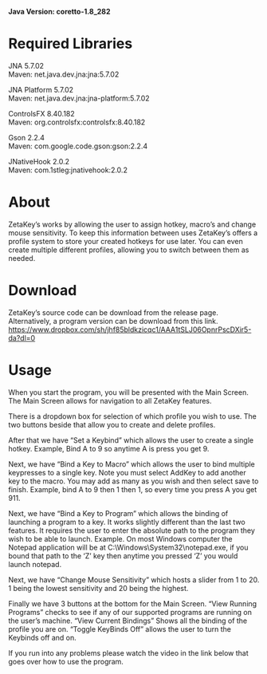 **Java Version: coretto-1.8_282**

# Required Libraries
JNA 5.7.02  
Maven: net.java.dev.jna:jna:5.7.02  
  
JNA Platform 5.7.02  
Maven: net.java.dev.jna:jna-platform:5.7.02  
  
ControlsFX 8.40.182  
Maven: org.controlsfx:controlsfx:8.40.182  

Gson 2.2.4  
Maven: com.google.code.gson:gson:2.2.4

JNativeHook 2.0.2   
Maven: com.1stleg:jnativehook:2.0.2

# About
ZetaKey’s works by allowing the user to assign hotkey, macro’s and change mouse sensitivity. To keep this information between uses ZetaKey’s offers a profile system to store your created hotkeys for use later.
You can even create multiple different profiles, allowing you to switch between them as needed.

# Download
ZetaKey’s source code can be download from the release page. Alternatively, a program version can be download from this link.
https://www.dropbox.com/sh/jhf85bldkzicqc1/AAA1tSLJ06OpnrPscDXir5-da?dl=0

# Usage

When you start the program, you will be presented with the Main Screen. The Main Screen allows for navigation to all ZetaKey features.
 
There is a dropdown box for selection of which profile you wish to use. The two buttons beside that allow you to create and delete profiles.

After that we have “Set a Keybind” which allows the user to create a single hotkey. Example, Bind A to 9 so anytime A is press you get 9.

Next, we have “Bind a Key to Macro” which allows the user to bind multiple keypresses to a single key.  Note you must select AddKey to add another key to the macro. You may add as many as you wish and then select save to finish.
 Example, bind A to 9 then 1 then 1, so every time you press A you get 911.

Next, we have “Bind a Key to Program” which allows the binding of launching a program to a key. It works slightly different than the last two features.
It requires the user to enter the absolute path to the program they wish to be able to launch.
Example.  On most Windows computer the Notepad application will be at C:\\Windows\\System32\\notepad.exe, if you bound that path to the ‘Z’ key then anytime you pressed ‘Z’ you would launch notepad.


Next, we have “Change Mouse Sensitivity” which hosts a slider from 1 to 20. 1 being the lowest sensitivity and 20 being the highest.

Finally we have 3 buttons at the bottom for the Main Screen.
“View Running Programs” checks to see if any of our supported programs are running on the user’s machine.
“View Current Bindings” Shows all the binding of the profile you are on.
“Toggle KeyBinds Off” allows the user to turn the Keybinds off and on.

If you run into any problems please watch the video in the link below that goes over how to use the program.
